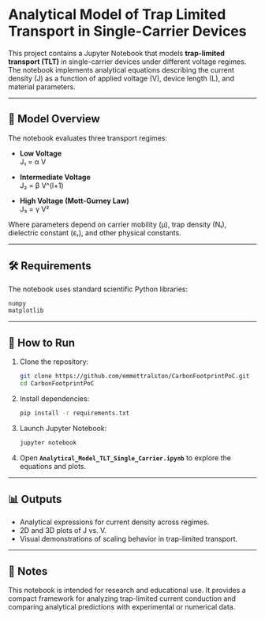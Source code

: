 # Analytical Model of Trap Limited Transport in Single-Carrier Devices

This project contains a Jupyter Notebook that models **trap-limited transport (TLT)** in single-carrier devices under different voltage regimes. The notebook implements analytical equations describing the current density (J) as a function of applied voltage (V), device length (L), and material parameters.

---

## 📖 Model Overview

The notebook evaluates three transport regimes:

- **Low Voltage**  
  J₁ = α V

- **Intermediate Voltage**  
  J₂ = β V^(l+1)

- **High Voltage (Mott-Gurney Law)**  
  J₃ = γ V²

Where parameters depend on carrier mobility (μ), trap density (Nₜ), dielectric constant (εᵣ), and other physical constants.

---

## 🛠 Requirements

The notebook uses standard scientific Python libraries:

```bash
numpy
matplotlib
```

---

## 🚀 How to Run

1. Clone the repository:
   ```bash
   git clone https://github.com/emmettralston/CarbonFootprintPoC.git
   cd CarbonFootprintPoC
   ```

2. Install dependencies:
   ```bash
   pip install -r requirements.txt
   ```

3. Launch Jupyter Notebook:
   ```bash
   jupyter notebook
   ```

4. Open **`Analytical_Model_TLT_Single_Carrier.ipynb`** to explore the equations and plots.

---

## 📊 Outputs

- Analytical expressions for current density across regimes.
- 2D and 3D plots of J vs. V.
- Visual demonstrations of scaling behavior in trap-limited transport.

---

## 📌 Notes

This notebook is intended for research and educational use. It provides a compact framework for analyzing trap-limited current conduction and comparing analytical predictions with experimental or numerical data.
